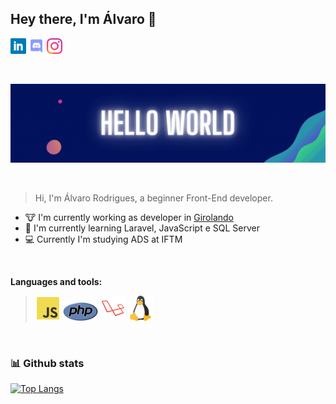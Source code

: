 ## Hey there, I'm Álvaro 👋

[<img alt="Alvaro R. | Linkedin" height="25px" src="https://raw.githubusercontent.com/alvarordgs/alvarordgs/main/assets/linkedin.svg" />](https://www.linkedin.com/in/álvaro-rodrigues-438b15205/)
[<img alt="Alvaro R. | Discord" height="25px" src="https://raw.githubusercontent.com/alvarordgs/alvarordgs/main/assets/discord.svg" />](https://discord.com/channels/@alvarordgs/)
[<img alt="Alvaro R. | Instagram" height="25px" src="https://raw.githubusercontent.com/alvarordgs/alvarordgs/main/assets/insta.svg" />](https://www.instagram.com/alvarordgs98/)

<br>

![Header Github](https://raw.githubusercontent.com/alvarordgs/alvarordgs/main/assets/background.gif)

<br>

>Hi, I'm Álvaro Rodrigues, a beginner Front-End developer.

- :cow: I'm currently working as developer in [Girolando](http://www.girolando.com.br) 
- :rocket: I'm currently learning Laravel, JavaScript e SQL Server
- :computer: Currently I'm studying ADS at IFTM 

<br>
 
 **Languages and tools:**
 
 ><span><img alt="Javascript" height="40px" src="https://raw.githubusercontent.com/alvarordgs/alvarordgs/main/assets/js.svg"/></span> 
 ><span><img alt="Php" height="30px" src="https://raw.githubusercontent.com/alvarordgs/alvarordgs/main/assets/php.svg"/></span> 
 ><span><img alt="Laravel" height="40px" src="https://raw.githubusercontent.com/alvarordgs/alvarordgs/main/assets/laravel.svg"/></span> 
 ><span><img alt="Linux" height="40px" src="https://raw.githubusercontent.com/alvarordgs/alvarordgs/main/assets/linux.svg"/></span> 
 
<br>

### :bar_chart: Github stats
[![Top Langs](https://github-readme-stats.vercel.app/api/top-langs/?username=alvarordgs&layout=compact&theme=)](https://github.com/anuraghazra/github-readme-stats)


<!--
**alvarordgs/alvarordgs** is a ✨ _special_ ✨ repository because its `README.md` (this file) appears on your GitHub profile.

Here are some ideas to get you started:

- 🔭 I’m currently working on ...
- 🌱 I’m currently learning ...
- 👯 I’m looking to collaborate on ...
- 🤔 I’m looking for help with ...
- 💬 Ask me about ...
- 📫 How to reach me: ...
- 😄 Pronouns: ...
- ⚡ Fun fact: ...
-->
